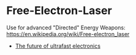 # Free-Electron-Laser
Use for advanced "Directed" Energy Weapons: https://en.wikipedia.org/wiki/Free-electron_laser

- [The future of ultrafast electronics](https://youtu.be/LWCVPaOkvRs)
